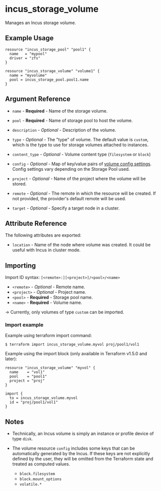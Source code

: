 # incus_storage_volume

Manages an Incus storage volume.

## Example Usage

```hcl
resource "incus_storage_pool" "pool1" {
  name   = "mypool"
  driver = "zfs"
}

resource "incus_storage_volume" "volume1" {
  name = "myvolume"
  pool = incus_storage_pool.pool1.name
}
```

## Argument Reference

* `name` - **Required** - Name of the storage volume.

* `pool` - **Required** - Name of storage pool to host the volume.

* `description` - *Optional* - Description of the volume.

* `type` - *Optional* - The "type" of volume. The default value is `custom`,
	which is the type to use for storage volumes attached to instances.

* `content_type` - *Optional* - Volume content type (`filesystem` or `block`)

* `config` - *Optional* - Map of key/value pairs of
	[volume config settings](https://linuxcontainers.org/incus/docs/main/reference/storage_drivers/).
	Config settings vary depending on the Storage Pool used.

* `project` - *Optional* - Name of the project where the volume will be stored.

* `remote` - *Optional* - The remote in which the resource will be created. If
	not provided, the provider's default remote will be used.

* `target` - *Optional* - Specify a target node in a cluster.


## Attribute Reference

The following attributes are exported:

* `location` - Name of the node where volume was created. It could be useful with Incus in cluster mode.

## Importing

Import ID syntax: `[<remote>:][<project>]/<pool>/<name>`

* `<remote>` - *Optional* - Remote name.
* `<project>` - *Optional* - Project name.
* `<pool>` - **Required** - Storage pool name.
* `<name>` - **Required** - Volume name.

-> Currently, only volumes of type `custom` can be imported.

### Import example

Example using terraform import command:

```shell
$ terraform import incus_storage_volume.myvol proj/pool1/vol1
```

Example using the import block (only available in Terraform v1.5.0 and later):

```hcl
resource "incus_storage_volume" "myvol" {
  name    = "vol1"
  pool    = "pool1"
  project = "proj"
}

import {
  to = incus_storage_volume.myvol
  id = "proj/pool1/vol1"
}
```


## Notes

* Technically, an Incus volume is simply an instance or profile device of
  type `disk`.

* The volume resource `config` includes some keys that can be automatically generated by the Incus.
  If these keys are not explicitly defined by the user, they will be omitted from the Terraform
  state and treated as computed values.
    - `block.filesystem`
    - `block.mount_options`
    - `volatile.*`
